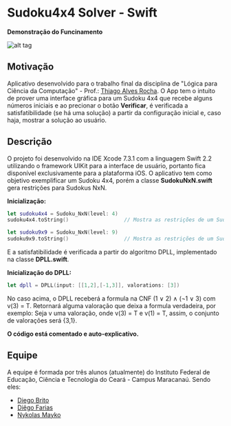 # Sudoku4x4 Solver - Swift

**Demonstração do Funcinamento**

![alt tag](http://i.imgur.com/wFqTCra.gif)

## Motivação

Aplicativo desenvolvido para o trabalho final da disciplina de "Lógica para Ciência da Computação" - Prof.: [Thiago Alves Rocha](https://thiagoalvesifce.github.io/). O App tem o intuito de prover uma interface gráfica para um Sudoku 4x4 que recebe alguns números iniciais e ao precionar o botão **Verificar**, é verificada a satisfatibilidade (se há uma solução) a partir da configuração inicial e, caso haja, mostrar a solução ao usuário.

## Descrição

O projeto foi desenvolvido na IDE Xcode 7.3.1 com a linguagem Swift 2.2 utilizando o framework UIKit para a interface de usuário, portanto fica disponível exclusivamente para a plataforma iOS. O aplicativo tem como objetivo exemplificar um Sudoku 4x4, porém a classe **SudokuNxN.swift** gera restrições para Sudokus NxN.

**Inicialização:**

```swift
let sudoku4x4 = Sudoku_NxN(level: 4)
sudoku4x4.toString()                  // Mostra as restrições de um Sudoku 4x4 no console

let sudoku9x9 = Sudoku_NxN(level: 9)
sudoku9x9.toString()                  // Mostra as restrições de um Sudoku 9x9 no console
```

E a satisfatibilidade é verificada a partir do algoritmo DPLL, implementado na classe **DPLL.swift**.

**Inicialização do DPLL:**

```swift
let dpll = DPLL(input: [[1,2],[-1,3]], valorations: [3])
```

No caso acima, o DPLL receberá a formula na CNF (1 ∨ 2) ∧ (¬1 ∨ 3) com v(3) = T. Retornará alguma valoração que deixa a formula verdadeira, por exemplo: Seja v uma valoração, onde v(3) = T e v(1) = T, assim, o conjunto de valorações será {3,1}. 

**O código está comentado e auto-explicativo.**

## Equipe

A equipe é formada por três alunos (atualmente) do Instituto Federal de Educação, Ciência e Tecnologia do Ceará - Campus Maracanaú. Sendo eles:

* [Diego Brito](http://lattes.cnpq.br/2238317369097882)
* [Diêgo Farias](http://lattes.cnpq.br/2171527148137210)
* [Nykolas Mayko](http://lattes.cnpq.br/7331320070132781)
